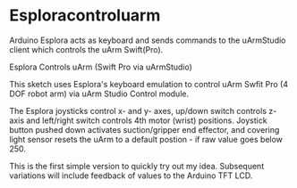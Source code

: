 # Esploracontroluarm
Arduino Esplora acts as keyboard and sends commands to the uArmStudio client which controls the uArm Swift(Pro).

Esplora Controls uArm (Swift Pro via uArmStudio)

This sketch uses Esplora's keyboard emulation to control uArm Swfit Pro (4 DOF robot arm) via uArm Studio Control module.

The Esplora joysticks control x- and y- axes, up/down switch controls z-axis and left/right switch controls 4th motor (wrist) positions. Joystick button pushed down activates suction/gripper end effector, and covering light sensor resets the uArm to a default postion - if raw value goes below 250.

This is the first simple version to quickly try out my idea. Subsequent variations will include feedback of values to the Arduino TFT LCD.
